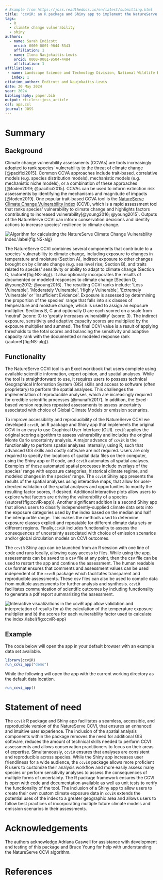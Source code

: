 ```yaml
---
# Example from https://joss.readthedocs.io/en/latest/submitting.html
title: 'ccviR: an R package and Shiny app to implement the NatureServe Climate Change Vulnerability Index'
tags:
  - R
  - climate change vulnerability
  - shiny
authors:
  - name: Sarah Endicott
    orcid: 0000-0001-9644-5343
    affiliation: 1
  - name: Ilona Naujokaitis-Lewis
    orcid: 0000-0001-9504-4484
    affiliation: 1
affiliations:
 - name: Landscape Science and Technology Division, National Wildlife Research Centre, Environment and Climate Change Canada, Ottawa, ON, Canada
   index: 1
citation_author: Endicott and Naujokaitis-Lewis
date: 20 May 2024
year: 2024
bibliography: paper.bib
output: rticles::joss_article
csl: apa.csl
journal: JOSS
---
```


# Summary

## Background

Climate change vulnerability assessments (CCVAs) are tools increasingly adopted to rank species' vulnerability to the threat of climate change [@pacifici2015]. Common CCVA approaches include trait-based, correlative models (e.g. species distribution models), mechanistic models (e.g. mechanistic niche models), or a combination of these approaches [@foden2019; @pacifici2015]. CCVAs can be used to inform extinction risk assessments by identifying the mechanisms and magnitude of impacts [@foden2019]. One popular trait-based CCVA tool is the [NatureServe Climate Change Vulnerability Index](https://www.natureserve.org/conservation-tools/climate-change-vulnerability-index) (CCVI), which is a rapid assessment tool that ranks species' vulnerability to climate change and highlights factors contributing to increased vulnerability[@young2016; @young2015]. Outputs of the NatureServe CCVI can inform conservation decisions and identify actions to increase species' resilience to climate change.

![Algorithm for calculating the NatureServe Climate Change Vulnerability Index.\label{fig:NS-alg}](NS_CCVI_alg_diagram.png)

The NatureServe CCVI combines several components that contribute to a species' vulnerability to climate change, including exposure to changes in temperature and moisture (Section A), indirect exposure to other changes brought on by climate change (e.g. sea level rise; Section B), and traits related to species' sensitivity or ability to adapt to climate change (Section C; \autoref{fig:NS-alg}). It also optionally incorporates the results of documented or modeled responses to climate change [Section D\; @young2012; @young2016]. The resulting CCVI ranks include: 'Less Vulnerable', 'Moderately Vulnerable', 'Highly Vulnerable', 'Extremely Vulnerable' or 'Insufficient Evidence'. Exposure is assessed by determining the proportion of the species' range that falls into six classes of temperature and moisture change, which is used to assign an exposure multiplier. Sections B, C and optionally D are each scored on a scale from ‘neutral’ (score: 0) to ‘greatly increases vulnerability’ (score: 3). The indirect exposure, sensitivity and adaptive capacity scores are multiplied by the exposure multiplier and summed. The final CCVI value is a result of applying thresholds to the total scores and balancing the sensitivity and adaptive capacity rank with the documented or modeled response rank (\autoref{fig:NS-alg}).

## Functionality

The NatureServe CCVI tool is an Excel workbook that users complete using available scientific information, expert opinion, and spatial analyses. While the tool is straightforward to use, it requires users to possess technical Geographical Information System (GIS) skills and access to  software (often proprietary) to perform the spatial analyses. This challenges the implementation of reproducible analyses, which are increasingly required for credible scientific processes [@munafò2017]. In addition, the Excel-based version requires repeated assessments to assess uncertainty associated with choice of Global Climate Models or emission scenarios.

To improve accessibility and reproducibility of the NatureServe CCVI we developed `ccviR`, an R package and Shiny app that implements the original CCVI in an easy to use Graphical User Interface (GUI). `ccviR` applies the original scoring algorithm to assess vulnerability and includes the original Monte Carlo uncertainty analysis. A major advance of `ccviR` is the functionality to perform spatial analyses internally, using R, such that advanced GIS skills and costly software are not required. Users are only required to specify the locations of spatial data files on their computer, using the Shiny app or R code, and `ccviR` automates all spatial analyses. Examples of these automated spatial processes include overlays of the species' range with exposure categories, historical climate regime, and modeled changes in the species' range. The `ccviR` Shiny app presents the results of the spatial analyses using interactive maps, that allow for user-directed validation of the spatial analyses and opportunities to modify the resulting factor scores, if desired. Additional interactive plots allow users to explore what factors are driving the vulnerability of a species (\autoref{fig:ccviR-app}). Another significant addition is a second Shiny app that allows users to classify independently-supplied climate data sets into the exposure categories used by the index based on the median and half the interquartile range. This makes the methods used to determine exposure classes explicit and repeatable for different climate data sets or different regions. Finally,`ccviR` includes functionality to assess the consequences of uncertainty associated with choice of emission scenarios and/or global circulation models on CCVI outcomes. 

The `ccviR` Shiny app can be launched from an R session with one line of code and runs locally, allowing easy access to files. While using the app, assessments can be saved to a csv file at any point, then the csv file can be used to restart the app and continue the assessment. The human readable csv format ensures that comments and assessment values can be used independent of the `ccviR` package which facilitates transparent and reproducible assessments. These csv files can also be used to compile data from multiple assessments for further analysis and synthesis. `ccviR` facilitates communication of scientific outcomes by including functionality to generate a pdf report summarizing the assessment.

![Interactive visualizations in the ccviR app allow validation and interpretation of results for a) the calculation of the temperature exposure multiplier and b) the scores for each vulnerability factor used to calculate the index.\label{fig:ccviR-app}](app_visuals.png)

## Example

The code below will open the app in your default browser with an example data set available. 

```r 
library(ccviR)
run_ccvi_app("demo")
```
While the following will open the app with the current working directory as the default data location.

```r 
run_ccvi_app()
```

# Statement of need

The `ccviR` R package and Shiny app facilitates a seamless, accessible, and reproducible version of the NatureServe CCVI, that ensures an enhanced and intuitive user experience. The inclusion of the spatial analysis components within the package removes the need for additional GIS software, reduces the amount of technical skills needed to perform CCVI assessments and allows conservation practitioners to focus on their areas of expertise. Simultaneously, `ccviR` ensures that analyses are consistent and reproducible across species. While the Shiny app increases user friendliness for a wide audience, the `ccviR` package allows more proficient R users to customize their analysis workflow and more easily assess many species or perform sensitivity analyses to assess the consequences of multiple forms of uncertainty. The R package framework ensures the CCVI is open with code and documentation available as well as unit tests to verify the functionality of the tool. The inclusion of a Shiny app to allow users to create their own custom climate exposure data in `ccviR` extends the potential uses of the index to a greater geographic area and allows users to follow best practices of incorporating multiple future climate models and emission scenarios in their assessments.

# Acknowledgements

The authors acknowledge Adriana Caswell for assistance with development and testing of this package and Bruce Young for help with understanding the NatureServe CCVI algorithm.

# References
